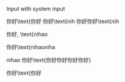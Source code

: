 Input with system input 

你好\text{你好
你好\text{nih
你好你好\text{nih

你好, \text{nihao

你好\text{nihaoniha

nihao
你好\text{你好你好你好你好}

你好\text{你好
